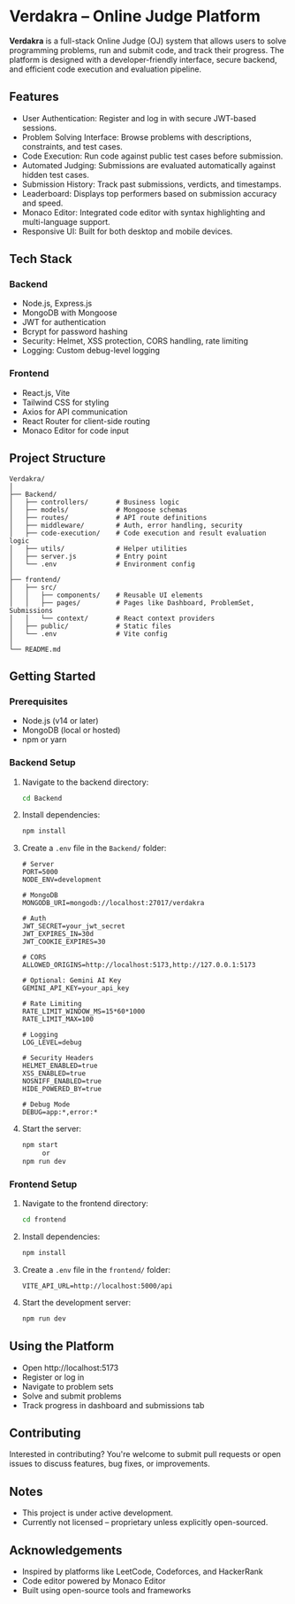 
# Verdakra – Online Judge Platform

**Verdakra** is a full-stack Online Judge (OJ) system that allows users to solve programming problems, run and submit code, and track their progress. The platform is designed with a developer-friendly interface, secure backend, and efficient code execution and evaluation pipeline.

## Features

- User Authentication: Register and log in with secure JWT-based sessions.
- Problem Solving Interface: Browse problems with descriptions, constraints, and test cases.
- Code Execution: Run code against public test cases before submission.
- Automated Judging: Submissions are evaluated automatically against hidden test cases.
- Submission History: Track past submissions, verdicts, and timestamps.
- Leaderboard: Displays top performers based on submission accuracy and speed.
- Monaco Editor: Integrated code editor with syntax highlighting and multi-language support.
- Responsive UI: Built for both desktop and mobile devices.

## Tech Stack

### Backend

- Node.js, Express.js
- MongoDB with Mongoose
- JWT for authentication
- Bcrypt for password hashing
- Security: Helmet, XSS protection, CORS handling, rate limiting
- Logging: Custom debug-level logging

### Frontend

- React.js, Vite
- Tailwind CSS for styling
- Axios for API communication
- React Router for client-side routing
- Monaco Editor for code input

## Project Structure

```
Verdakra/
│
├── Backend/
│   ├── controllers/       # Business logic
│   ├── models/            # Mongoose schemas
│   ├── routes/            # API route definitions
│   ├── middleware/        # Auth, error handling, security
│   ├── code-execution/    # Code execution and result evaluation logic
│   ├── utils/             # Helper utilities
│   ├── server.js          # Entry point
│   └── .env               # Environment config
│
├── frontend/
│   ├── src/
│   │   ├── components/    # Reusable UI elements
│   │   ├── pages/         # Pages like Dashboard, ProblemSet, Submissions
│   │   └── context/       # React context providers
│   ├── public/            # Static files
│   └── .env               # Vite config
│
└── README.md
```

## Getting Started

### Prerequisites

- Node.js (v14 or later)
- MongoDB (local or hosted)
- npm or yarn

### Backend Setup

1. Navigate to the backend directory:
   ```bash
   cd Backend
   ```

2. Install dependencies:
   ```bash
   npm install
   ```

3. Create a `.env` file in the `Backend/` folder:

   ```
   # Server
   PORT=5000
   NODE_ENV=development

   # MongoDB
   MONGODB_URI=mongodb://localhost:27017/verdakra

   # Auth
   JWT_SECRET=your_jwt_secret
   JWT_EXPIRES_IN=30d
   JWT_COOKIE_EXPIRES=30

   # CORS
   ALLOWED_ORIGINS=http://localhost:5173,http://127.0.0.1:5173

   # Optional: Gemini AI Key
   GEMINI_API_KEY=your_api_key

   # Rate Limiting
   RATE_LIMIT_WINDOW_MS=15*60*1000
   RATE_LIMIT_MAX=100

   # Logging
   LOG_LEVEL=debug

   # Security Headers
   HELMET_ENABLED=true
   XSS_ENABLED=true
   NOSNIFF_ENABLED=true
   HIDE_POWERED_BY=true

   # Debug Mode
   DEBUG=app:*,error:*
   ```

4. Start the server:
   ```bash
   npm start
        or
   npm run dev
   ```

### Frontend Setup

1. Navigate to the frontend directory:
   ```bash
   cd frontend
   ```

2. Install dependencies:
   ```bash
   npm install
   ```

3. Create a `.env` file in the `frontend/` folder:

   ```
   VITE_API_URL=http://localhost:5000/api
   ```

4. Start the development server:
   ```bash
   npm run dev
   ```

## Using the Platform

- Open http://localhost:5173
- Register or log in
- Navigate to problem sets
- Solve and submit problems
- Track progress in dashboard and submissions tab

## Contributing

Interested in contributing? You're welcome to submit pull requests or open issues to discuss features, bug fixes, or improvements.

## Notes

- This project is under active development.
- Currently not licensed – proprietary unless explicitly open-sourced.

## Acknowledgements

- Inspired by platforms like LeetCode, Codeforces, and HackerRank
- Code editor powered by Monaco Editor
- Built using open-source tools and frameworks
